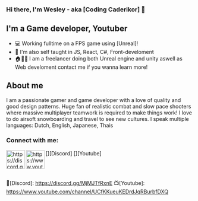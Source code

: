 ### Hi there, I'm Wesley - aka [Coding Caderikor] 🙋

## I'm a Game developer, Youtuber
- 💻 Working fulltime on a FPS game using [Unreal]!
- 📖 I'm also self taught in JS, React, C#, Front-develoment
- 🏠👨‍💻 I am a freelancer doing both Unreal engine and unity aswell as Web develoment contact me if you wanna learn more!

## About me

I am a passionate gamer and game developer with a love of quality and good design patterns. Huge fan of realistic combat and slow pace shooters where massive multiplayer teamwork is required to make things work!
I love to do airsoft snowboarding and travel to see new cultures.
I speak multiple languages: Dutch, English, Japanese, Thais

### Connect with me:

[<img align="left" src="https://yt3.ggpht.com/ytc/AAUvwngytTGNxTh-n4C6TLomue6cb2bYni4XMnzG1m0mOA=s900-c-k-c0x00ffffff-no-rj" width="50px" alt="https://discord.gg/MjMJTfRxnE"/>][Discord]
[<img align="left" src="https://www.youtube.com/img/desktop/yt_1200.png" width="50px" alt="https://www.youtube.com/channel/UCfKKueuKEDrdJqRBurbfDXQ"/>][Youtube]

<br />
<br />

💬[Discord]: https://discord.gg/MjMJTfRxnE
📺[Youtube]: https://www.youtube.com/channel/UCfKKueuKEDrdJqRBurbfDXQ

